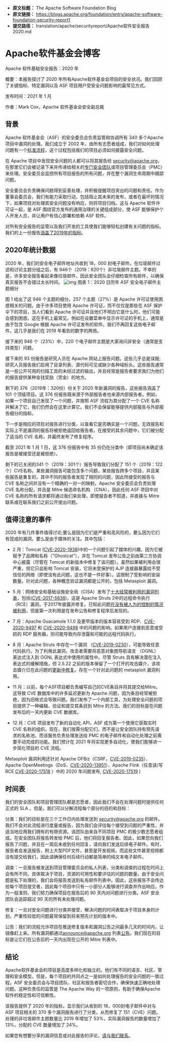 - **原文标题：** The Apache Software Foundation Blog
- **原文链接：** https://blogs.apache.org/foundation/entry/apache-software-foundation-security-report1
- **提交路径：** translation/apache/securityreport/Apache软件安全报告2020.md

# Apache软件基金会博客
Apache 软件基础安全报告：2020 年

概要：本报告探讨了 2020  年所有Apache软件基金会项目的安全状况。我们回顾了关键指标、特定漏洞以及 ASF 项目用户受安全问题影响的最常见方式。

发布时间：2021 年 1 月

作者：Mark Cox，Apache 软件基金会安全副总裁

## 背景

Apache 软件基金会（ASF）的安全委员会负责监管和协调所有 340 多个Apache项目中漏洞的处理。我们成立于 2002 年，由所有志愿者组成，我们对如何处理问题有一个[标准流程](https://s.apache.org/cveprocess)，这个过程包括我们的项目必须如何披露安全问题。

 在 Apache 项目中发现安全问题的人都可以将其报告给 security@apache.org，在那里它们会被记录下来并传递给相关的[专门安全团队](https://apache.org/security/projects.html)或项目管理委员会（PMC）来处理。安全委员会监控所有项目报告的所有问题，并在整个漏洞生命周期中跟踪问题。

安全委员会负责确保问题得到妥善处理，并积极提醒项目突出的问题和责任。作为董事会委员会，我们有能力采取行动，包括阻止其未来的发布，或者在最坏的情况下，如果项目对处理其安全问题没有响应，则将项目归档。这与 Apache 软件许可证一起，是 ASF 围绕官方发布的通用治理的关键组成部分，使 ASF 能够保护个人开发人员，并让用户有信心部署和依赖 ASF 软件。

对所有安全报告的监管以及我们开发的工具使我们能够轻松创建有关问题的指标。我们的上一份报告[涵盖了2019年的指标](https://blogs.apache.org/foundation/entry/apache-software-foundation-security-report)。

## 2020年统计数据

2020 年，我们的安全电子邮件地址共收到 18，000 封电子邮件。在垃圾邮件过滤和讨论主题分组之后，有 946个（2019：620个）非垃圾邮件主题。不幸的是，许多安全报告看起来像垃圾邮件，因此安全团队会仔细检查所有邮件，以确保真实报告不会错过太长时间。
![img](https://lh5.googleusercontent.com/oNWUqrENFNXhWmIgpq1Sq9LLO9LbJdOXcxf0M4LomAYDGiENfs60pIdAHkttKM4kMDf2IfKVja-IjJA9lYOwabmW-xyIwxvuC0D4LEaA9LLp57HWONyR3VscbR80ndJMXz7Zr2jA)
图表 1：2020 日历年 ASF 安全电子邮件主题细分


图 1 给出了这 946 个主题的细分。257 个主题（27%）是 Apache 许可证使用困惑相关的问题。由于许多项目使用 Apache 许可证，而不仅仅是那些在 ASF 保护伞下的项目，当人们看到 Apache 许可证并且他们不明白它是什么时，他们可能会感到困惑。这在手机上最常见，例如在设置菜单中显示许可证的手机上，通常是由于包含 Google 根据 Apache 许可证发布的软件。我们不再回复这些电子邮件。这几乎是我们在 2019 年看到的数字的两倍。

接下来的 946 个（23%）中，220 个电子邮件主题是大家询问非安全（通常是支持类型）问题。

接下来的 93 份报告是研究人员在 Apache 网站上报告问题。这些几乎总是误报;研究人员报告我们启用了目录列表、源代码可见或缺少各种域标头。这些报告通常是一些公开可用的扫描工具的未经过滤的输出，并且经常是报告者要求我们为他们的报告提供某种金钱奖励（赏金）的地方。

剩下的 376（2019年：320份）份关于 2020 年新漏洞的报告，这些报告涵盖了 101 个顶级项目。这 376 份报告既来源于外部报告者也来源内部报告者。例如，如果一个项目自己发现了一个问题，并按照 ASF 流程为其分配了一个 CVE 名称并解决了它，我们仍然会在这里计算它。我们不会保留能够提供内部报告与外部报告细分的指标。

下一步是相应的项目对报告进行分类，以查看它是否确实是一个问题。无效报告和实际上不是漏洞的报告将被拒绝返回给报告者。在接受的其余问题中，它们被分配了适当的 CVE 名称，并最终发布了修复程序。

截至 2021 年 1 月 1 日，这 376 份报告中有 35 份仍在分类中（即项目尚未确定该报告是被接受还是被拒绝）。

剩下的已关闭的341 个（2019：301个）报告导致我们分配了 151 个（2019：122个）CVE名称。某些漏洞报告可能包含多个问题，某些报告跨多个项目，并且某些报告是重复的，其中不同的报告者发现了相同的问题，因此所接受的报告与 CVE 名称之间并没有一个精确的一对一的映射。Apache 安全委员会负责处理 CVE 名称分配，并且是 Mitre 候选命名机构 （CNA），因此任何 ASF 项目中对 CVE 名称的所有请求都将通过我们来处理，即使报告者不知道，并直接与 Mitre 联系或在联系我们之前公开提出问题。

## 值得注意的事件

2020 年有几件事件值得讨论;要么是因为它们是严重和高风险的，要么因为它们有现成的漏洞，要么是由于媒体的关注。其中包括：

- 2 月：Tomcat  ([CVE-2020-1938](https://cve.mitre.org/cgi-bin/cvename.cgi?name=CVE-2020-1938))中的一个问题引起了媒体的兴趣，因为它被赋予了品牌和名称（"Ghostcat"），并在 Tomcat 发布公告之前由第三方协调中心披露（尽管在 Tomcat 的新版本中修复了该问题）。虽然如果被利用会很严重，但它只会影响 Tomcat 安装，它将未受保护的 AJP 连接器暴露给不受信任的网络（即使没有此问题，这也不是一件好事）。这限制了受影响的安装数量。针对此问题，各种概念验证漏洞都是公开的，包括 Metasploit 漏洞。

- 5 月：网络安全和基础设施安全局（CISA）发布了[十大经常被利用的漏洞列表](https://www.cisa.gov/uscert/ncas/alerts/aa20-133a)，包括([CVE-2017-5638](https://nvd.nist.gov/vuln/detail/CVE-2017-5638))，这是 Apache Struts 2中的远程命令执行（RCE）漏洞，于2017年披露并修复。已知此问题[在没有被人为的控制的情况被利用](https://blog.talosintelligence.com/2017/03/apache-0-day-exploited.html)，但是第一次利用是在发布公告和修复程序后发现的。

- 7 月：Apache Guacamole 1.1.0 及更早版本的版本容易受到 RDP、[CVE-2020-9497](https://lists.apache.org/thread/syfbkgg9ct1bkhm35lgr7ry6cswlvnwy) 和 [CVE-2020-9498](https://lists.apache.org/thread/zn57pp47fft5hjdm09trdny64mryf7bf) 中的问题的影响。如果用户连接到恶意或受损的 RDP 服务器，则可能导致内存泄露和可能的远程代码执行。

- 8 月：Apache Struts 中存在一个漏洞 （[CVE-2019-0230](https://cve.mitre.org/cgi-bin/cvename.cgi?name=CVE-2019-0230)），可能导致任意代码执行。为了利用此漏洞，攻击者需要将恶意对象图导航语言 （OGNL） 表达式注入到 OGNL 表达式中使用的属性中。尽管 Struts 具有解决潜在注入表达式的缓解措施，但 2.5.22 之前的版本保留了一个打开的攻击媒介，该攻击媒介已在此问题的[更新中修复](https://cwiki.apache.org/confluence/display/WW/S2-059)。存在一个针对此问题的 metasploit 漏洞利用。

- 11 月：以前，每个ASF项目都负责编写自己的CVE条目并将其提交给Mitre。这导致 CVE 数据库中的许多延迟更新为 Apache 问题，因为条目经常被拒绝，因为旧格式会导致问题。我们发布了一个内部工具，为处理安全问题的项目提供了一种编辑、验证和提交其条目到 Mitre 的方法。我们的目标是在问题发布后的一天内更新 CVE 数据库。

- 12 月：CVE 项目发布了新的自动化 API，ASF 成为第一个使用它获取实时 CVE 名称的组织。现在，我们按需分配它们，而不是让安全团队持有预先请求的名称池，而该服务负责处理发送给 PMC 的电子邮件和自动化处理之前需要手动完成的功能。我们预计在 2021 年将实现更多自动化，使我们能够进一步简化项目的 CVE 流程。

Metasploit 漏洞利用还针对 Apache OFBiz（CSRF，[CVE-2019-0235](https://cve.mitre.org/cgi-bin/cvename.cgi?name=CVE-2019-0235)）、Apache OpenMeetings（DoS、[CVE-2020-13951](https://cve.mitre.org/cgi-bin/cvename.cgi?name=CVE-2020-13951)）、Apache Flink（任意读/写 RCE [CVE-2020-17518](https://cve.mitre.org/cgi-bin/cvename.cgi?name=CVE-2020-17518) ）中的 2020 年问题发布, [CVE-2020-17519](https://cve.mitre.org/cgi-bin/cvename.cgi?name=CVE-2020-17519) )

## 时间表

我们的安全团队和项目管理团队都是志愿者，因此我们不会在处理问题时提供任何正式的 SLA 。但是，我们可以分解流程每个部分的目的和目标：

分类：我们的目标是在三个工作日内处理发送到 [security@apache.org](mailto:security@apache.org) 的邮件。我们不会对此流程进行度量或报告，因为我们会评估每个接受到问题的严重性，并适当地应用我们拥有的有限资源。该团队由来自不同项目 PMC 的极少数志愿者组成。在安全团队将报告转发给 PMC 后，他们将回复报告者。因此，如果您向我们报告了问题，并且在一周后未收到任何回复，请向我们发送后续电子邮件。有时，报告者会发送报告，附上大型PDF文件，甚至是开发视频，而这些文件甚至视频都没有提交给我们，因此请确保任何后续行动都是简单的纯文本电子邮件。

调查：一旦报告被发送到项目管理委员会的私人列表，分类和调查的过程在时间上会有所不同，具体取决于项目，资源的可用性和要评估的问题的数量。由于安全问题是私下处理的，我们会将报告发送到私有邮件列表中。因此，这些报告不会传达给每个项目提交者，因此每个项目中只有一小部分人能够进行调查并作出响应。作为一般准则，我们努力确保项目在报告后的 90 天内对问题进行分类。ASF 安全团队会追踪超过 90 天的所有未处理问题。

修复：一旦对安全问题进行分类并接受，解决问题的时间表取决于项目本身的计划。严重性较低的问题最常保留到将来预先计划的版本中。

公告：我们的流程允许项目在推送修复版本和漏洞公告之间最多几天的时间内，让镜像赶上来。所有漏洞都通过[announce@apache.org](mailto:announce@apache.org) 列表[公布](mailto:announce@apache.org)。我们现在的目标是让它们在公告后的一天内出现在公开的 Mitre 列表中。

## 结论
Apache软件基金会的项目是高度多样化和独立的。他们有不同的语言、社区、管理和安全模型。但是，每个项目的共同点之一是如何处理报告的安全问题的一致过程。ASF 安全委员会与项目团队、社区和报告者密切合作，确保快速正确地处理问题。这种负责任的监管是 The Apache Way 的一项原则，有助于确保Apache软件的稳定性和可信赖性。

该报告提供了 2020 年的指标，显示我们从收到的 18，000封电子邮件中对与 ASF 项目相关的 370 多个漏洞报告进行了分类，从而修复了 151（CVE）问题。处理的非垃圾邮件主题数量比 2019 年增加了 53%，实际漏洞报告的数量增加了 13%，分配的 CVE 数量增加了 24%。

如果您有想要分享的漏洞信息或对此报告的评论，[请与我们联系](http://apache.org/security/#reporting-a-vulnerability)。
